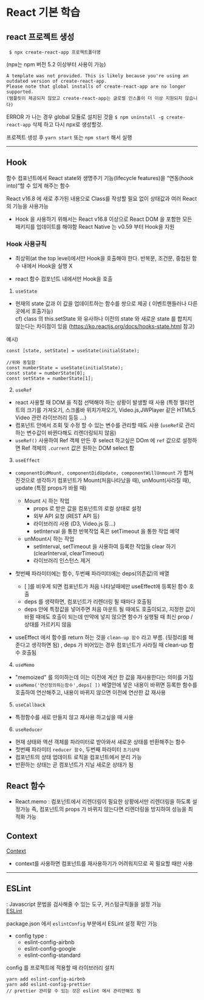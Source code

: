 # React 기본 학습

## react 프로젝트 생성

```
 $ npx create-react-app 프로젝트폴더명
```

(npx는 npm 버전 5.2 이상부터 사용이 가능)

```
A template was not provided. This is likely because you're using an outdated version of create-react-app.
Please note that global installs of create-react-app are no longer supported.
(템플릿이 제공되지 않았고 create-react-app는 글로벌 인스톨이 더 이상 지원되지 않습니다)
```

ERROR 가 나는 경우 global 모듈로 설치된 것을 `$ npm uninstall -g create-react-app` 삭제 하고 다시 npx로 생성할것.

프로젝트 생성 후 `yarn start` 또는 `npm start` 해서 실행

---

## Hook

함수 컴포넌트에서 React state와 생명주기 기능(lifecycle features)을 “연동(hook into)“할 수 있게 해주는 함수

React v16.8 에 새로 추가된 내용으로 Class를 작성할 필요 없이 상태값과 여러 React의 기능을 사용가능

- Hook 을 사용하기 위해서는 React v16.8 이상으로 React DOM 을 포함한 모든 패키지를 업데이트를 해야함
  React Native 는 v0.59 부터 Hook을 지원

### Hook 사용규칙

- 최상위(at the top level)에서만 Hook을 호출해야 한다. 반복문, 조건문, 중첩된 함수 내에서 Hook을 실행 X

- react 함수 컴포넌트 내에서만 Hook을 호출

1. `useState`

- 현재의 state 값과 이 값을 업데이트하는 함수를 쌍으로 제공 ( 이벤트핸들러나 다른곳에서 호출가능)  
  cf) class 의 this.setState 와 유사하나 이전의 state 와 새로운 state 를 합치지 않는다는 차이점이 있음 (https://ko.reactjs.org/docs/hooks-state.html 참고)

예시)

```
const [state, setState] = useState(initialState);

//위와 동일함
const numberState = useState(initialState);
const state = numberState[0];
const setState = numberState[1];

```

2. `useRef`

- react 사용할 때 DOM 을 직접 선택해야 하는 상황이 발생할 때 사용
  (특정 엘리먼트의 크기를 가져오기, 스크롤바 위치가져오기, Video.js,JWPlayer 같은 HTML5 Video 관련 라이브러리 등등 ...)
- 컴포넌트 안에서 조회 및 수정 할 수 있는 변수를 관리할 때도 사용
  (`useRef`로 관리하는 변수값이 바뀐다해도 리렌더링되지 않음)
- `useRef()` 사용하여 Ref 객체 만든 후 select 하고싶은 DOm 에 `ref` 값으로 설정하면 Ref 객체의 `.current` 값은 원하는 DOM select 함

3. `useEffect`

- `componentDidMount, componentDidUpdate, componentWillUnmount` 가 합쳐진것으로 생각하기
  컴포넌트가 Mount(처음나타났을 때), unMount(사라질 때), update (특정 props가 바뀔 때)

  - Mount 시 하는 작업
    - props 로 받은 값을 컴포넌트의 로컬 상태로 설정
    - 외부 API 요청 (REST API 등)
    - 라이브러리 사용 (D3, Video.js 등...)
    - setInterval 을 통한 반복작업 혹은 setTimeout 을 통한 작업 예약
  - unMount시 하는 작업
    - setInterval, setTimeout 을 사용하여 등록한 작업들 clear 하기 (clearInterval, clearTimeout)
    - 라이브러리 인스턴스 제거

- 첫번째 파라미터에는 함수, 두번째 파라미터에는 deps(의존값)의 배열

  - [ ]를 비우게 되면 컴포넌트가 처음 나타날때에만 useEffect에 등록된 함수 호출
  - deps 를 생략하면, 컴포넌트가 리렌더링 될 때마다 호출됨
  - deps 안에 특정값을 넣어주면 처음 마운트 될 때에도 호출이되고, 지정한 값이 바뀔 때에도 호출이 되는데 만약에 넣지 않으면 함수가 실행될 때 최신 prop / 상태를 가르키지 않음

- useEffect 에서 함수를 return 하는 것을 `clean-up 함수` 라고 부름.
  (뒷정리를 해준다고 생각하면 됨) , deps 가 비어있는 경우 컴포넌트가 사라질 때 clean-up 함수 호출됨

4. `useMemo`

- "memoized" 를 의미하는데 이는 이전에 계산 한 값을 재사용한다는 의미를 가짐
- `useMemo('연산정의하는함수',deps[ ])` 배열안에 넣은 내용이 바뀌면 등록한 함수를 호출하여 연산해주고, 내용이 바뀌지 않으면 이전에 연산한 값 재사용

5. `useCallback`

- 특정함수를 새로 만들지 않고 재사용 하고싶을 때 사용

6. `useReducer`

- 현재 상태와 액션 객체를 파라미터로 받아와서 새로운 상태를 반환해주는 함수
- 첫번째 파라미터 `reducer 함수`, 두번째 파라미터 `초기상태`
- 컴포넌트의 상태 업데이트 로직을 컴포넌트에서 분리 가능
- 반환하는 상태는 곧 컴포넌트가 지닐 새로운 상태가 됨

## React 함수

- React.memo
  : 컴포넌트에서 리렌더링이 필요한 상황에서만 리렌더링을 하도록 설정가능
  즉, 컴포넌트의 props 가 바뀌지 않는다면 리렌더링을 방지하여 성능을 최적화 가능

## Context

[Context](https://ko.reactjs.org/docs/context.html#when-to-use-context)

- context를 사용하면 컴포넌트를 재사용하기가 어려워지므로 꼭 필요할 때만 사용

---

## ESLint
: Javascript 문법을 검사해줄 수 있는 도구, 커스텀규칙들을 설정 가능  
[ESLint](https://eslint.org/docs/developer-guide/working-with-plugins)  


 package.json 에서 `eslintConfig` 부분에서 ESLint 설정 확인 가능  

 + config type :
    + eslint-config-airbnb
    + eslint-config-google
    + eslint-config-standard  

config 를 프로젝트에 적용할 때 라이브러리 설치

```
yarn add eslint-config-airbnb
yarn add eslint-config-prettier 
// prettier 관리할 수 있는 것은 eslint 에서 관리안해도 됨
```
